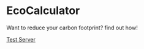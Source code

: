 # EcoCalculator
Want to reduce your carbon footprint? find out how!

[Test Server](https://sebtee.com/eco/)
